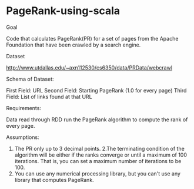 # PageRank-using-scala

Goal

Code that calculates PageRank(PR) for a set of pages from the Apache
Foundation that have been crawled by a search engine. 

Dataset

http://www.utdallas.edu/~axn112530/cs6350/data/PRData/webcrawl


Schema of Dataset:

First Field: URL
Second Field: Starting PageRank (1.0 for every page)
Third Field: List of links found at that URL


Requirements:

Data read through RDD run the PageRank
algorithm to compute the rank of every page.

Assumptions:

1. The PR only up to 3 decimal points.
2.The terminating condition of the algorithm will be either if the ranks converge or
until a maximum of 100 iterations. That is, you can set a maximum number of
iterations to be 100.
3. You can use any numerical processing library, but you can't use any library that
computes PageRank.
